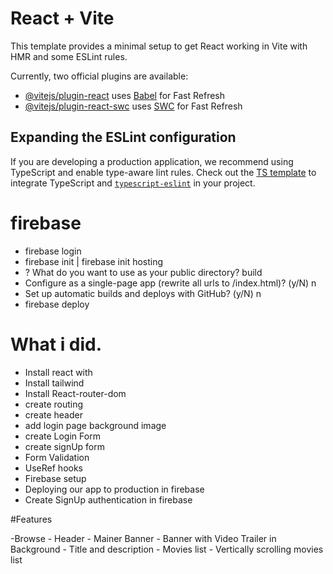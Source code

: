 # React + Vite

This template provides a minimal setup to get React working in Vite with HMR and some ESLint rules.

Currently, two official plugins are available:

- [@vitejs/plugin-react](https://github.com/vitejs/vite-plugin-react/blob/main/packages/plugin-react/README.md) uses [Babel](https://babeljs.io/) for Fast Refresh
- [@vitejs/plugin-react-swc](https://github.com/vitejs/vite-plugin-react-swc) uses [SWC](https://swc.rs/) for Fast Refresh

## Expanding the ESLint configuration

If you are developing a production application, we recommend using TypeScript and enable type-aware lint rules. Check out the [TS template](https://github.com/vitejs/vite/tree/main/packages/create-vite/template-react-ts) to integrate TypeScript and [`typescript-eslint`](https://typescript-eslint.io) in your project.

# firebase
- firebase login
- firebase init | firebase init hosting
- ? What do you want to use as your public directory? build
-  Configure as a single-page app (rewrite all urls to /index.html)? (y/N) n
- Set up automatic builds and deploys with GitHub? (y/N) n
- firebase deploy

# What i did.
- Install react with
- Install tailwind
- Install React-router-dom
- create routing
- create header
- add login page background image
- create Login Form
- create signUp form
- Form Validation
- UseRef hooks
- Firebase setup
- Deploying our app to production in firebase
- Create SignUp authentication in firebase


#Features

-Browse
    - Header
    - Mainer Banner
        - Banner with Video Trailer in Background
        - Title and description
    - Movies list
        - Vertically scrolling movies list
